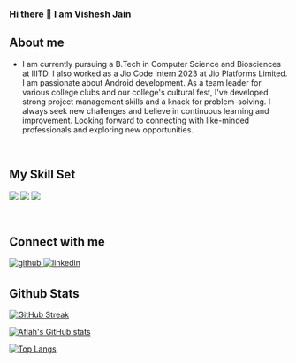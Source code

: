 ### Hi there 👋 I am Vishesh Jain 

<!--
**vishesh20550/vishesh20550** is a ✨ _special_ ✨ repository because its `README.md` (this file) appears on your GitHub profile.

Here are some ideas to get you started:

- 🔭 I’m currently working on ...
- 🌱 I’m currently learning ...
- 👯 I’m looking to collaborate on ...
- 🤔 I’m looking for help with ...
- 💬 Ask me about ...
- 📫 How to reach me: ...
- 😄 Pronouns: ...
- ⚡ Fun fact: ...
-->

## About me  
  

- I am currently pursuing a B.Tech in Computer Science and Biosciences at IIITD. I also worked as a Jio Code Intern 2023 at Jio Platforms Limited. I am passionate about Android development. As a team leader for various college clubs and our college's cultural fest, I've developed strong project management skills and a knack for problem-solving. I always seek new challenges and believe in continuous learning and improvement.
Looking forward to connecting with like-minded professionals and exploring new opportunities.

  

<br/>  


## My Skill Set  
<p align="left">
<img src="https://img.shields.io/badge/Java-ED8B00?style=for-the-badge&logo=java&logoColor=white">
<img src="https://img.shields.io/badge/Canva-%2300C4CC.svg?&style=for-the-badge&logo=Canva&logoColor=white">
<img src="https://img.shields.io/badge/Figma-F24E1E?style=for-the-badge&logo=figma&logoColor=white">
</p>
<br/>  


## Connect with me  
<a href="https://github.com/vishesh20550" target="_blank">
<img src=https://img.shields.io/badge/github-%2324292e.svg?&style=for-the-badge&logo=github&logoColor=white alt=github style="margin-bottom: 5px;" />
</a>
<a href="https://www.linkedin.com/in/visheshiiitd/" target="_blank">
<img src=https://img.shields.io/badge/linkedin-%231E77B5.svg?&style=for-the-badge&logo=linkedin&logoColor=white alt=linkedin style="margin-bottom: 5px;" />
</a>  
  

<br/>  

## Github Stats
[![GitHub Streak](http://github-readme-streak-stats.herokuapp.com?user=vishesh20550&theme=black-ice&date_format=M%20j%5B%2C%20Y%5D)](https://git.io/streak-stats)

[![Aflah's GitHub stats](https://github-readme-stats.vercel.app/api?username=vishesh20550&hide=stars&count_private=true&show_icons=true&theme=dark)](https://github.com/anuraghazra/github-readme-stats)

[![Top Langs](https://github-readme-stats.vercel.app/api/top-langs/?username=vishesh20550&theme=dark&layout=compact)](https://github.com/anuraghazra/github-readme-stats)
<a href="https://github.com/anuraghazra/github-readme-stats">
